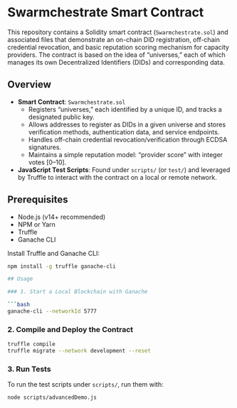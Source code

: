 # Swarmchestrate Smart Contract

This repository contains a Solidity smart contract (`Swarmchestrate.sol`) and associated files that demonstrate an on-chain DID registration, off-chain credential revocation, and basic reputation scoring mechanism for capacity providers. The contract is based on the idea of “universes,” each of which manages its own Decentralized Identifiers (DIDs) and corresponding data.

## Overview

- **Smart Contract**: `Swarmchestrate.sol`  
  - Registers “universes,” each identified by a unique ID, and tracks a designated public key.  
  - Allows addresses to register as DIDs in a given universe and stores verification methods, authentication data, and service endpoints.  
  - Handles off-chain credential revocation/verification through ECDSA signatures.  
  - Maintains a simple reputation model: “provider score” with integer votes \[0–10\].  
- **JavaScript Test Scripts**: Found under `scripts/` (or `test/`) and leveraged by Truffle to interact with the contract on a local or remote network.


## Prerequisites

- Node.js (v14+ recommended)
- NPM or Yarn
- Truffle
- Ganache CLI

Install Truffle and Ganache CLI:
```bash
npm install -g truffle ganache-cli

## Usage

### 1. Start a Local Blockchain with Ganache

```bash
ganache-cli --networkId 5777
```

### 2. Compile and Deploy the Contract

```bash
truffle compile
truffle migrate --network development --reset
```

### 3. Run Tests

To run the test scripts under `scripts/`, run them with:

```bash
node scripts/advancedDemo.js
```
